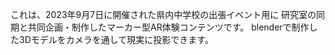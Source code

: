 これは、2023年9月7日に開催された県内中学校の出張イベント用に
研究室の同期と共同企画・制作したマーカー型AR体験コンテンツです。
blenderで制作した3Dモデルをカメラを通して現実に投影できます。
